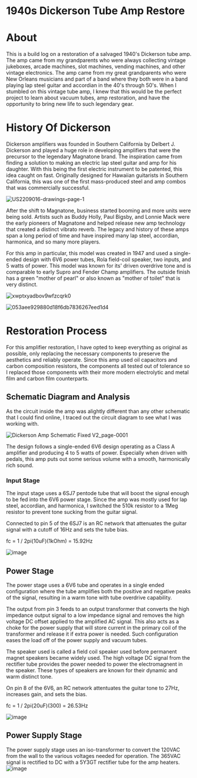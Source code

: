 # 1940s Dickerson Tube Amp Restore

# About
This is a build log on a restoration of a salvaged 1940's Dickerson tube amp. The amp came from my grandparents who were always collecting vintage jukeboxes, arcade machines, slot machines, vending machines, and other vintage electronics. The amp came from my great grandparents who were New Orleans musicians and part of a band where they both were in a band playing lap steel guitar and accordian in the 40's through 50's. When I stumbled on this vintage tube amp, I knew that this would be the perfect project to learn about vacuum tubes, amp restoration, and have the opportunity to bring new life to such legendary gear. 

# History Of Dickerson
Dickerson amplifiers was founded in Southern California by Delbert J. Dickerson and played a huge role in developing amplifiers that were the precursor to the legendary Magnatone brand. The inspiration came from finding a solution to making an electric lap steel guitar and amp for his daughter. With this being the first electric instrument to be patented, this idea caught on fast. Originally designed for Hawaiian guitarists in Southern California, this was one of the first mass-produced steel and amp combos that was commercially successful. 

![US2209016-drawings-page-1](https://github.com/user-attachments/assets/947f42c8-c1a2-40a2-aa15-833724704f0d)

After the shift to Magnatone, business started booming and more units were being sold. Artists such as Buddy Holly, Paul Bigsby, and Lonnie Mack were the early pioneers of Magnatone and helped release new amp technology that created a distinct vibrato reverb. The legacy and history of these amps span a long period of time and have inspired many lap steel, accordian, harmonica, and so many more players. 

For this amp in particular, this model was created in 1947 and used a single-ended design with 6V6 power tubes, Rola field-coil speaker, two inputs, and 5 watts of power. This model was known for its' driven overdrive tone and is comparable to early Supro and Fender Champ amplifiers. The outside finish has a green "mother of pearl" or also known as "mother of toilet" that is very distinct. 

![xwptxyadbov9wfzcqrk0](https://github.com/user-attachments/assets/4c508ae7-564b-4e98-88d6-9b25a5cf652f)

![053aee929880d18f6db7836267eed1d4](https://github.com/user-attachments/assets/f0572574-6d4e-437d-b583-5f17b63c8821)

# Restoration Process
For this amplifier restoration, I have opted to keep everything as original as possible, only replacing the necessary components to preserve the aesthetics and reliably operate. Since this amp used oil capacitors and carbon composition resistors, the components all tested out of tolerance so I replaced those components with their more modern electrolytic and metal film and carbon film counterparts.

## Schematic Diagram and Analysis
As the circuit inside the amp was alightly different than any other schematic that I could find online, I traced out the circuit diagram to see what I was working with. 

![Dickerson Amp Schematic Fixed V2_page-0001](https://github.com/user-attachments/assets/20c55132-d040-475d-8202-8a2ac99a5e0b)

The design follows a single-ended 6V6 design operating as a Class A amplifier and producing 4 to 5 watts of power. Especially when driven with pedals, this amp puts out some serious volume with a smooth, harmonically rich sound. 

### Input Stage
The input stage uses a 6SJ7 pentode tube that will boost the signal enough to be fed into the 6V6 power stage. Since the amp was mostly used for lap steel, accordian, and harmonica, I switched the 510k resistor to a 1Meg resistor to prevent tone sucking from the guitar signal. 

Connected to pin 5 of the 6SJ7 is an RC network that attenuates the guitar signal with a cutoff of 16Hz and sets the tube bias.

fc = 1 / 2pi(10uF)(1kOhm) = 15.92Hz

![image](https://github.com/user-attachments/assets/3c61ea07-2b16-4e17-8fad-9113f64b30e7)

## Power Stage
The power stage uses a 6V6 tube and operates in a single ended configuration where the tube amplifies both the positive and negative peaks of the signal, resulting in a warm tone with tube overdrive capability. 

The output from pin 3 feeds to an output transformer that converts the high impedance output signal to a low impedance signal and removes the high voltage DC offset applied to the amplified AC signal. This also acts as a choke for the power supply that will store current in the primary coil of the transformer and release it if extra power is needed. Such configuration eases the load off of the power supply and vacuum tubes.

The speaker used is called a field coil speaker used before permanent magnet speakers became widely used. The high voltage DC signal from the rectifier tube provides the power needed to power the electromagnent in the speaker. These types of speakers are known for their dynamic and warm distinct tone. 

On pin 8 of the 6V6, an RC network attentuates the guitar tone to 27Hz, increases gain, and sets the bias. 

fc = 1 / 2pi(20uF)(300) = 26.53Hz

![image](https://github.com/user-attachments/assets/c7252280-de1f-4980-8dd1-23261756daff)

## Power Supply Stage
The power supply stage uses an iso-transformer to convert the 120VAC from the wall to the various voltages needed for operation. The 365VAC signal is rectified to DC with a 5Y3GT rectifier tube for the amp heaters. 
![image](https://github.com/user-attachments/assets/109a167c-b60a-40f8-aa88-a3e28b3a9b0c)
